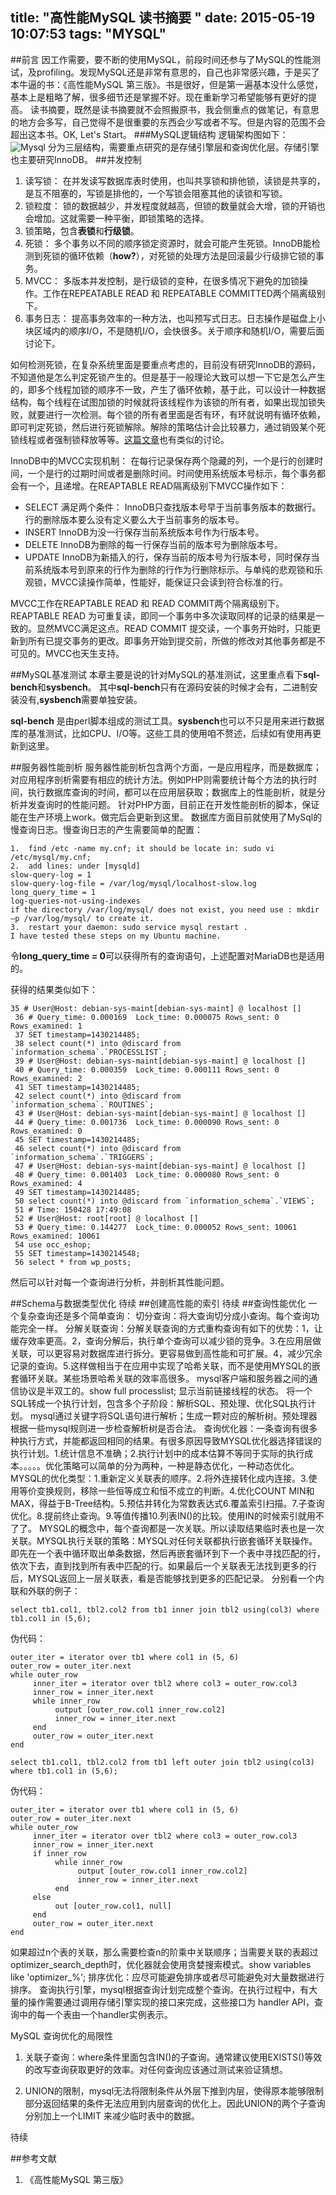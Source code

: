 title: "高性能MySQL 读书摘要 "
date: 2015-05-19 10:07:53
tags: "MYSQL"
---
##前言
因工作需要，要不断的使用MySQL，前段时间还参与了MySQL的性能测试，及profiling。发现MySQL还是非常有意思的，自己也非常感兴趣，于是买了本牛逼的书：《高性能MySQL 第三版》。书是很好，但是第一遍基本没什么感觉，基本上是粗略了解，很多细节还是掌握不好。现在重新学习希望能够有更好的提高。
读书摘要，既然是读书摘要就不会照搬原书，我会侧重点的做笔记，有意思的地方会多写，自己觉得不是很重要的东西会少写或者不写。但是内容的范围不会超出这本书。OK, Let's Start。
###MySQL逻辑结构
逻辑架构图如下：
![Mysql](/img/MySqlCapture.PNG)
分为三层结构，需要重点研究的是存储引擎层和查询优化层。存储引擎也主要研究InnoDB。
##并发控制
1. 读写锁： 在并发读写数据库表时使用，也叫共享锁和排他锁，读锁是共享的，是互不阻塞的，写锁是排他的，一个写锁会阻塞其他的读锁和写锁。
2. 锁粒度： 锁的数据越少，并发程度就越高，但锁的数量就会大增，锁的开销也会增加。这就需要一种平衡，即锁策略的选择。
3. 锁策略，包含**表锁**和**行级锁**。
4. 死锁： 多个事务以不同的顺序锁定资源时，就会可能产生死锁。InnoDB能检测到死锁的循环依赖（**how?**），对死锁的处理方法是回滚最少行级排它锁的事务。
5. MVCC： 多版本并发控制，是行级锁的变种，在很多情况下避免的加锁操作。工作在REPEATABLE READ 和 REPEATABLE COMMITTED两个隔离级别下。
6. 事务日志： 提高事务效率的一种方法，也叫预写式日志。日志操作是磁盘上小块区域内的顺序I/O，不是随机I/O，会快很多。关于顺序和随机I/O，需要后面讨论下。

如何检测死锁，在复杂系统里面是要重点考虑的，目前没有研究InnoDB的源码，不知道他是怎么判定死锁产生的。但是基于一般理论大致可以想一下它是怎么产生的，即多个线程加锁的顺序不一致，产生了循环依赖，基于此，可以设计一种数据结构，每个线程在试图加锁的时候就将该线程作为该锁的所有者，如果出现加锁失败，就要进行一次检测。每个锁的所有者里面是否有环，有环就说明有循环依赖，即可判定死锁，然后进行死锁解除。解除的策略估计会比较暴力，通过销毁某个死锁线程或者强制锁释放等等。[这篇文章](http://web.mit.edu/6.033/1997/reports/r03-ben.html)也有类似的讨论。

InnoDB中的MVCC实现机制： 在每行记录保存两个隐藏的列，一个是行的创建时间，一个是行的过期时间或者是删除时间。时间使用系统版本号标示，每个事务都会有一个，且递增。在REAPTABLE READ隔离级别下MVCC操作如下：
+ SELECT 满足两个条件： InnoDB只查找版本号早于当前事务版本的数据行。行的删除版本要么没有定义要么大于当前事务的版本号。
+ INSERT InnoDB为没一行保存当前系统版本号作为行版本号。
+ DELETE InnoDB为删除的每一行保存当前的版本号为删除版本号。
+ UPDATE InnoDB为新插入的行，保存当前的版本号为行版本号，同时保存当前系统版本号到原来的行作为删除的行作为行删除标示。与单纯的悲观锁和乐观锁，MVCC读操作简单，性能好，能保证只会读到符合标准的行。

MVCC工作在REAPTABLE READ 和 READ COMMIT两个隔离级别下。REAPTABLE READ 为可重复读，即同一个事务中多次读取同样的记录的结果是一致的。显然MVCC满足这点。READ COMMIT 提交读，一个事务开始时，只能更新到所有已提交事务的更改。即事务开始到提交前，所做的修改对其他事务都是不可见的。MVCC也天生支持。

##MySQL基准测试
本章主要是说的针对MySQL的基准测试，这里重点看下**sql-bench**和**sysbench**。 其中**sql-bench**只有在源码安装的时候才会有，二进制安装没有,**sysbench**需要单独安装。

**sql-bench** 是由perl脚本组成的测试工具。**sysbench**也可以不只是用来进行数据库的基准测试，比如CPU、I/O等。这些工具的使用咱不赘述，后续如有使用再更新到这里。

##服务器性能剖析
服务器性能剖析包含两个方面，一是应用程序，而是数据库；对应用程序剖析需要有相应的统计方法。例如PHP则需要统计每个方法的执行时间，执行数据库查询的时间，都可以在应用层获取；数据库上的性能剖析，就是分析并发查询时的性能问题。
针对PHP方面，目前正在开发性能剖析的脚本，保证能在生产环境上work。做完后会更新到这里。
数据库方面目前就使用了MySql的慢查询日志。慢查询日志的产生需要简单的配置：
```
1.  find /etc -name my.cnf; it should be locate in: sudo vi /etc/mysql/my.cnf;
2.  add lines: under [mysqld]
slow-query-log = 1
slow-query-log-file = /var/log/mysql/localhost-slow.log
long_query_time = 1
log-queries-not-using-indexes
if the directory /var/log/mysql/ does not exist, you need use : mkdir –p /var/log/mysql/ to create it.
3.  restart your daemon: sudo service mysql restart .
I have tested these steps on my Ubuntu machine.
```

令**long_query_time = 0**可以获得所有的查询语句，上述配置对MariaDB也是适用的。

获得的结果类似如下：
```
35 # User@Host: debian-sys-maint[debian-sys-maint] @ localhost []
 36 # Query_time: 0.000169  Lock_time: 0.000075 Rows_sent: 0  Rows_examined: 1
 37 SET timestamp=1430214485;
 38 select count(*) into @discard from `information_schema`.`PROCESSLIST`;
 39 # User@Host: debian-sys-maint[debian-sys-maint] @ localhost []
 40 # Query_time: 0.000359  Lock_time: 0.000111 Rows_sent: 0  Rows_examined: 2
 41 SET timestamp=1430214485;
 42 select count(*) into @discard from `information_schema`.`ROUTINES`;
 43 # User@Host: debian-sys-maint[debian-sys-maint] @ localhost []
 44 # Query_time: 0.001736  Lock_time: 0.000090 Rows_sent: 0  Rows_examined: 0
 45 SET timestamp=1430214485;
 46 select count(*) into @discard from `information_schema`.`TRIGGERS`;
 47 # User@Host: debian-sys-maint[debian-sys-maint] @ localhost []
 48 # Query_time: 0.001403  Lock_time: 0.000080 Rows_sent: 0  Rows_examined: 4
 49 SET timestamp=1430214485;
 50 select count(*) into @discard from `information_schema`.`VIEWS`;
 51 # Time: 150428 17:49:08
 52 # User@Host: root[root] @ localhost []
 53 # Query_time: 0.144277  Lock_time: 0.000052 Rows_sent: 10061  Rows_examined: 10061
 54 use occ_eshop;
 55 SET timestamp=1430214548;
 56 select * from wp_posts;
```
然后可以针对每一个查询进行分析，并剖析其性能问题。
<!--more-->
##Schema与数据类型优化
待续
##创建高性能的索引
待续
##查询性能优化
一个复杂查询还是多个简单查询：
切分查询：将大查询切分成小查询。每个查询功能完全一样。
分解关联查询：分解关联查询的方式重构查询有如下的优势：1，让缓存效率更高。2，查询分解后，执行单个查询可以减少锁的竞争。3.在应用层做关联，可以更容易对数据库进行拆分。更容易做到高性能和可扩展。4，减少冗余记录的查询。5.这样做相当于在应用中实现了哈希关联，而不是使用MYSQL的嵌套循环关联。某些场景哈希关联的效率高很多。
mysql客户端和服务器之间的通信协议是半双工的。show full processlist; 显示当前链接线程的状态。
将一个SQL转成一个执行计划，包含多个子阶段：解析SQL、预处理、优化SQL执行计划。
mysql通过关键字将SQL语句进行解析；生成一颗对应的解析树。预处理器根据一些mysql规则进一步检查解析树是否合法。
查询优化器：一条查询有很多种执行方式，并能都返回相同的结果。有很多原因导致MYSQL优化器选择错误的执行计划。1.统计信息不准确；2.执行计划中的成本估算不等同于实际的执行成本。。。。。优化策略可以简单的分为两种，一种是静态优化，一种动态优化。
MYSQL的优化类型：1.重新定义关联表的顺序。2.将外连接转化成内连接。3.使用等价变换规则，移除一些恒等成立和恒不成立的判断。4.优化COUNT MIN和MAX，得益于B-Tree结构。5.预估并转化为常数表达式6.覆盖索引扫描。7.子查询优化。8.提前终止查询。9.等值传播10.列表IN()的比较。使用IN的时候索引就用不了了。
MYSQL的概念中，每个查询都是一次关联。所以读取结果临时表也是一次关联。MYSQL执行关联的策略：MYSQL对任何关联都执行嵌套循环关联操作。即先在一个表中循环取出单条数据，然后再嵌套循环到下一个表中寻找匹配的行，依次下去，直到找到所有表中匹配的行。如果最后一个关联表无法找到更多的行后，MYSQL返回上一层关联表，看是否能够找到更多的匹配记录。
分别看一个内联和外联的例子：
```
select tb1.col1, tbl2.col2 from tb1 inner join tbl2 using(col3) where tb1.col1 in (5,6);
```
伪代码：
```
outer_iter = iterator over tb1 where col1 in (5, 6)
outer_row = outer_iter.next
while outer_row
     inner_iter = iterator over tbl2 where col3 = outer_row.col3
     inner_row = inner_iter.next
     while inner_row
          output [outer_row.col1 inner_row.col2]
          inner_row = inner_iter.next
     end
     outer_row = outer_iter.next
end
```

```
select tb1.col1, tbl2.col2 from tb1 left outer join tbl2 using(col3) where tb1.col1 in (5,6);
```
伪代码：
```
outer_iter = iterator over tb1 where col1 in (5, 6)
outer_row = outer_iter.next
while outer_row
     inner_iter = iterator over tbl2 where col3 = outer_row.col3
     inner_row = inner_iter.next
     if inner_row
          while inner_row
               output [outer_row.col1 inner_row.col2]
               inner_row = inner_iter.next
          end
     else 
          out [outer_row.col1, null]
     end
     outer_row = outer_iter.next
end
```
如果超过n个表的关联，那么需要检查n的阶乘中关联顺序；当需要关联的表超过optimizer_search_depth时，优化器就会使用贪婪搜索模式。show variables like 'optimizer_%';
排序优化：应尽可能避免排序或者尽可能避免对大量数据进行排序。
查询执行引擎，mysql根据查询计划完成整个查询。在执行过程中，有大量的操作需要通过调用存储引擎实现的接口来完成，这些接口为 handler API，查询中的每一个表由一个handler实例表示。

MySQL 查询优化的局限性
1. 关联子查询：where条件里面包含IN()的子查询。通常建议使用EXISTS()等效的改写查询获取更好的效率。对任何查询应该通过测试来验证猜想。

2. UNION的限制，mysql无法将限制条件从外层下推到内层，使得原本能够限制部分返回结果的条件无法应用到内层查询的优化上。因此UNION的两个子查询分别加上一个LIMIT 来减少临时表中的数据。

待续


##参考文献
1. 《高性能MySQL 第三版》